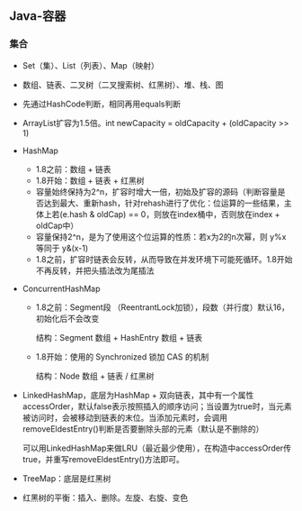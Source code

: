 ## Java-容器

### 集合

- Set（集）、List（列表）、Map（映射）

- 数组、链表、二叉树（二叉搜索树、红黑树）、堆、栈、图

- 先通过HashCode判断，相同再用equals判断

- ArrayList扩容为1.5倍。int newCapacity = oldCapacity + (oldCapacity >> 1)

- HashMap

    - 1.8之前：数组 + 链表
    - 1.8开始：数组 + 链表 + 红黑树
    - 容量始终保持为2^n，扩容时增大一倍，初始及扩容的源码（判断容量是否达到最大、重新hash，针对rehash进行了优化：位运算的一些结果，主体上若(e.hash & oldCap) == 0，则放在index桶中，否则放在index + oldCap中）
    - 容量保持2^n，是为了使用这个位运算的性质：若x为2的n次幂，则 y%x 等同于 y&(x-1)
    - 1.8之前，扩容时链表会反转，从而导致在并发环境下可能死循环。1.8开始不再反转，并把头插法改为尾插法

- ConcurrentHashMap

    - 1.8之前：Segment段 （ReentrantLock加锁），段数（并行度）默认16，初始化后不会改变

      结构：Segment 数组 + HashEntry 数组 + 链表

    - 1.8开始：使用的 Synchronized 锁加 CAS 的机制

      结构：Node 数组 + 链表 / 红黑树

- LinkedHashMap，底层为HashMap + 双向链表，其中有一个属性accessOrder，默认false表示按照插入的顺序访问；当设置为true时，当元素被访问时，会被移动到链表的末位。当添加元素时，会调用removeEldestEntry()判断是否要删除头部的元素（默认是不删除的）

  可以用LinkedHashMap来做LRU（最近最少使用），在构造中accessOrder传true，并重写removeEldestEntry()方法即可。

- TreeMap：底层是红黑树

- 红黑树的平衡：插入、删除。左旋、右旋、变色

